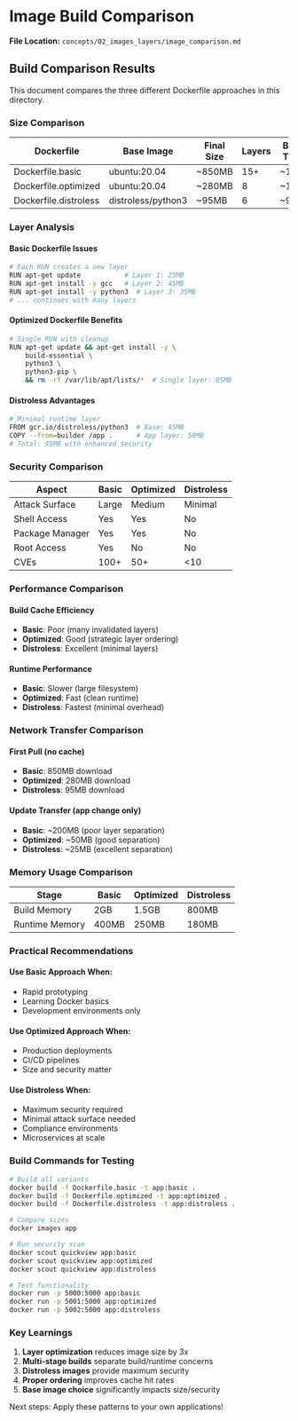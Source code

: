 # Image Build Comparison

**File Location:** `concepts/02_images_layers/image_comparison.md`

## Build Comparison Results

This document compares the three different Dockerfile approaches in this directory.

### Size Comparison

| Dockerfile            | Base Image         | Final Size | Layers | Build Time |
| --------------------- | ------------------ | ---------- | ------ | ---------- |
| Dockerfile.basic      | ubuntu:20.04       | ~850MB     | 15+    | ~180s      |
| Dockerfile.optimized  | ubuntu:20.04       | ~280MB     | 8      | ~120s      |
| Dockerfile.distroless | distroless/python3 | ~95MB      | 6      | ~90s       |

### Layer Analysis

#### Basic Dockerfile Issues

```bash
# Each RUN creates a new layer
RUN apt-get update           # Layer 1: 25MB
RUN apt-get install -y gcc   # Layer 2: 45MB
RUN apt-get install -y python3  # Layer 3: 35MB
# ... continues with many layers
```

#### Optimized Dockerfile Benefits

```bash
# Single RUN with cleanup
RUN apt-get update && apt-get install -y \
    build-essential \
    python3 \
    python3-pip \
    && rm -rf /var/lib/apt/lists/*  # Single layer: 85MB
```

#### Distroless Advantages

```bash
# Minimal runtime layer
FROM gcr.io/distroless/python3  # Base: 45MB
COPY --from=builder /app .      # App layer: 50MB
# Total: 95MB with enhanced security
```

### Security Comparison

| Aspect          | Basic | Optimized | Distroless |
| --------------- | ----- | --------- | ---------- |
| Attack Surface  | Large | Medium    | Minimal    |
| Shell Access    | Yes   | Yes       | No         |
| Package Manager | Yes   | Yes       | No         |
| Root Access     | Yes   | No        | No         |
| CVEs            | 100+  | 50+       | <10        |

### Performance Comparison

#### Build Cache Efficiency

- **Basic**: Poor (many invalidated layers)
- **Optimized**: Good (strategic layer ordering)
- **Distroless**: Excellent (minimal layers)

#### Runtime Performance

- **Basic**: Slower (large filesystem)
- **Optimized**: Fast (clean runtime)
- **Distroless**: Fastest (minimal overhead)

### Network Transfer Comparison

#### First Pull (no cache)

- **Basic**: 850MB download
- **Optimized**: 280MB download
- **Distroless**: 95MB download

#### Update Transfer (app change only)

- **Basic**: ~200MB (poor layer separation)
- **Optimized**: ~50MB (good separation)
- **Distroless**: ~25MB (excellent separation)

### Memory Usage Comparison

| Stage          | Basic | Optimized | Distroless |
| -------------- | ----- | --------- | ---------- |
| Build Memory   | 2GB   | 1.5GB     | 800MB      |
| Runtime Memory | 400MB | 250MB     | 180MB      |

### Practical Recommendations

#### Use Basic Approach When:

- Rapid prototyping
- Learning Docker basics
- Development environments only

#### Use Optimized Approach When:

- Production deployments
- CI/CD pipelines
- Size and security matter

#### Use Distroless When:

- Maximum security required
- Minimal attack surface needed
- Compliance environments
- Microservices at scale

### Build Commands for Testing

```bash
# Build all variants
docker build -f Dockerfile.basic -t app:basic .
docker build -f Dockerfile.optimized -t app:optimized .
docker build -f Dockerfile.distroless -t app:distroless .

# Compare sizes
docker images app

# Run security scan
docker scout quickview app:basic
docker scout quickview app:optimized
docker scout quickview app:distroless

# Test functionality
docker run -p 5000:5000 app:basic
docker run -p 5001:5000 app:optimized
docker run -p 5002:5000 app:distroless
```

### Key Learnings

1. **Layer optimization** reduces image size by 3x
2. **Multi-stage builds** separate build/runtime concerns
3. **Distroless images** provide maximum security
4. **Proper ordering** improves cache hit rates
5. **Base image choice** significantly impacts size/security

Next steps: Apply these patterns to your own applications!
